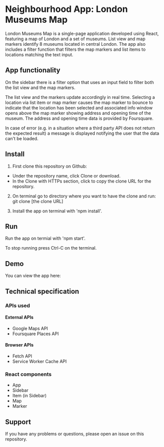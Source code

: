 # Neighbourhood App: London Museums Map

London Museums Map is a single-page application developed using React, featuring a map of London and a set of museums. List view and map markers identify 8 museums located in central London. The app also includes a filter function that filters the map markers and list items to locations matching the text input.

## App functionality

On the sidebar there is a filter option that uses an input field to filter both the list view and the map markers.

The list view and the markers update accordingly in real time. Selecting a location via list item or map marker causes the map marker to bounce to indicate that the location has been selected and associated info window opens above the map marker showing address and opening time of the museum. The address and opening time data is provided by Foursquare.

In case of error (e.g. in a situation where a third party API does not return the expected result) a message is displayed notifying the user that the data can't be loaded.

## Install

1. First clone this repository on Github:
  * Under the repository name, click Clone or download.
  * In the Clone with HTTPs section, click to copy the clone URL for the repository.

2. On terminal go to directory where you want to have the clone and run:
  git clone [the clone URL]

3. Install the app on terminal with 'npm install'.

## Run

Run the app on termial with 'npm start'. 

To stop running press Ctrl-C on the terminal.

## Demo

You can view the app here:

## Technical specification

### APIs used

#### External APIs

* Google Maps API
* Foursquare Places API

#### Browser APIs

* Fetch API
* Service Worker Cache API

### React components

* App
* Sidebar
* Item (in Sidebar)
* Map
* Marker

## Support

If you have any problems or questions, please open an issue on this repository.
